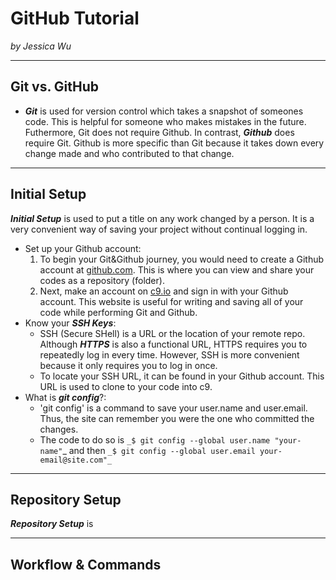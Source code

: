 # GitHub Tutorial

_by Jessica Wu_

---
## Git vs. GitHub
* _**Git**_ is used for version control which takes a snapshot of someones code. 
This is helpful for someone who makes mistakes in the future. 
Futhermore, Git does not require Github. 
In contrast, _**Github**_ does require Git. Github is more specific than Git because it takes 
down every change made and who contributed to that change. 

---
## Initial Setup
_**Initial Setup**_ is used to put a title on any work changed by a person. It is a very convenient
way of saving your project without continual logging in.  

* Set up your Github account:
    1. To begin your Git&Github journey, you would need to create a Github account at [github.com](github.com). 
    This is where you can view and share your codes as a repository (folder).  
    2. Next, make an account on [c9.io](c9.io) and sign in with your Github account. This website is useful 
    for writing and saving all of your code while performing Git and Github. 
* Know your _**SSH Keys**_:
    * SSH (Secure SHell) is a URL or the location of your remote repo. Although _**HTTPS**_ is also a functional URL, HTTPS requires
     you to repeatedly log in every time. However, SSH is more convenient because it only requires 
     you to log in once.  
    * To locate your SSH URL, it can be found in your Github account. This URL is used to clone to your 
    code into c9.
* What is _**git config**_?:
    * 'git config' is a command to save your user.name and user.email. Thus, the site can remember you were the 
     one who committed the changes. 
    * The code to do so is `_$ git config --global user.name "your-name"`_ and then 
     `_$ git config --global user.email your-email@site.com"_` 

---
## Repository Setup
_**Repository Setup**_ is 


---
## Workflow & Commands